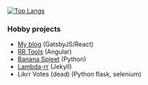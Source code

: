 [![Top Langs](https://github-readme-stats.vercel.app/api/top-langs/?username=pbl0&hide=hack,tsql,php&layout=compact&langs_count=6&theme=dracula&exclude_repo=senku,segundamano,buscaminas,aplicacion-php)](https://github.com/anuraghazra/github-readme-stats)

### Hobby projects
- [My blog](https://hipihapa.netlify.com) (GatsbyJS/React)
- [RR Tools](https://rr-tools.eu) (Angular)
- [Banana Spleet](https://github.com/pbl0/banana_spleet) (Python)
- [Lambda-rr](https://pbl0.github.io/lambda-rr/) (Jekyll)
- Likrr Votes (dead) (Python flask, selenium) 
